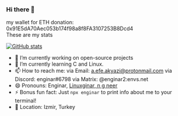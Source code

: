 ### Hi there 👋

my wallet for ETH donation: 0x91E5dA70Aec053b174f98a8f8FA3107253B8Dcd4  
These are my stats

[![GitHub stats](https://github-readme-stats.vercel.app/api?username=efe3535&theme=radical)](https://efe3535.github.io)
- 🔭 I’m currently working on open-source projects
- 🌱 I’m currently learning C and Linux.
- 📫 How to reach me: 
via Email:  a.efe.akyazi@protonmail.com
via Discord: enginar#6798
via Matrix: @enginar2:envs.net
- 😄 Pronouns: Enginar, <a href="https://technopat.net/sosyal/uye/175920">Linuxginar, n g neer</a>
- ⚡ Bonus fun fact: Just  `npx enginar`  to print info about me to your terminal! 
- 📍 Location: Izmir, Turkey

